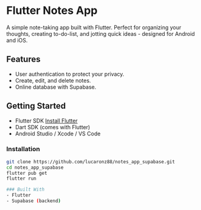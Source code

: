 # Flutter Notes App

A simple note-taking app built with Flutter. Perfect for organizing your thoughts, creating to-do-list, and jotting quick ideas - designed for Android and iOS.

## Features

- User authentication to protect your privacy.
- Create, edit, and delete notes.
- Online database with Supabase.

## Getting Started

- Flutter SDK [Install Flutter](https://docs.flutter.dev/get-started/install)
- Dart SDK (comes with Flutter)
- Android Studio / Xcode / VS Code

### Installation

```bash
git clone https://github.com/lucaronz88/notes_app_supabase.git
cd notes_app_supabase
flutter pub get
flutter run

### Built With
- Flutter
- Supabase (backend)




